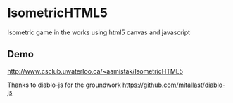 IsometricHTML5
=========

Isometric game in the works using html5 canvas and javascript

Demo
----

http://www.csclub.uwaterloo.ca/~aamistak/IsometricHTML5

Thanks to diablo-js for the groundwork
https://github.com/mitallast/diablo-js

